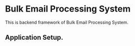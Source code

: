 # Bulk Email Processing System

This is backend framework of Bulk Email Processing System.

## Application Setup.

```bash
